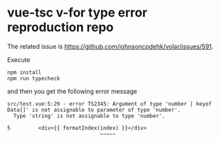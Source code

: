 # vue-tsc v-for type error reproduction repo

The related issue is https://github.com/johnsoncodehk/volar/issues/591.

Execute 

```
npm install
npm run typecheck
```

and then you get the following error message

```
src/test.vue:5:29 - error TS2345: Argument of type 'number | keyof Data[]' is not assignable to parameter of type 'number'.
  Type 'string' is not assignable to type 'number'.

5         <div>{{ formatIndex(index) }}</div>
                              ~~~~~
```